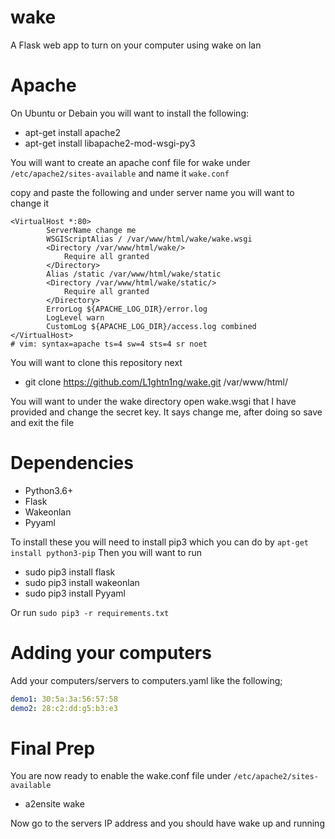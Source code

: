 # wake
A Flask web app to turn on your computer using wake on lan

# Apache
On Ubuntu or Debain you will want to install the following:
* apt-get install apache2
* apt-get install libapache2-mod-wsgi-py3

You will want to create an apache conf file for wake under ```/etc/apache2/sites-available``` and name it ```wake.conf```


copy and paste the following and under server name you will want to change it



```
<VirtualHost *:80>
        ServerName change me
        WSGIScriptAlias / /var/www/html/wake/wake.wsgi
        <Directory /var/www/html/wake/>
            Require all granted
        </Directory>
        Alias /static /var/www/html/wake/static
        <Directory /var/www/html/wake/static/>
            Require all granted
        </Directory>
        ErrorLog ${APACHE_LOG_DIR}/error.log
        LogLevel warn
        CustomLog ${APACHE_LOG_DIR}/access.log combined
</VirtualHost>
# vim: syntax=apache ts=4 sw=4 sts=4 sr noet
```

You will want to clone this repository next

* git clone https://github.com/L1ghtn1ng/wake.git /var/www/html/

You will want to under the wake directory open wake.wsgi that I have provided and change the secret key. It says change me, after doing so save and exit
the file

# Dependencies
* Python3.6+
* Flask
* Wakeonlan
* Pyyaml

To install these you will need to install pip3 which you can do by ```apt-get install python3-pip```
Then you will want to run

* sudo pip3 install flask
* sudo pip3 install wakeonlan
* sudo pip3 install Pyyaml

Or run ``sudo pip3 -r requirements.txt``

# Adding your computers
Add your computers/servers to computers.yaml like the following;
```yaml
demo1: 30:5a:3a:56:57:58
demo2: 28:c2:dd:g5:b3:e3
```

# Final Prep
You are now ready to enable the wake.conf file under ```/etc/apache2/sites-available```

* a2ensite wake

Now go to the servers IP address and you should have wake up and running
